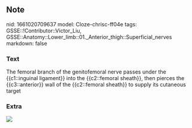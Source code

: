 ## Note
nid: 1661020709637
model: Cloze-chrisc-ff04e
tags: GSSE::!Contributor::Victor_Liu, GSSE::Anatomy::Lower_limb::01._Anterior_thigh::Superficial_nerves
markdown: false

### Text
<div>
  The femoral branch of the genitofemoral nerve passes under the
  {{c1::inguinal ligament}} into the {{c2::femoral sheath}}, then
  pierces the {{c3::anterior}} wall of the {{c2::femoral sheath}}
  to supply its cutaneous target
</div>

### Extra
<img src="031717_1430_FemoralShea2.jpg">
